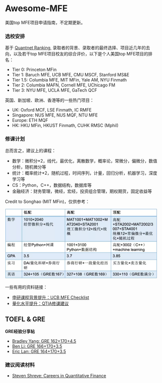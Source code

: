 # Awesome-MFE
 美国top MFE项目申请指南，不定期更新。



### 选校安排

基于 [Quantnet Ranking](https://quantnet.com/mfe-programs-rankings/), 录取者的背景、录取者的最终选择、项目近几年的去向，以及若干top MFE项目校友的综合评价，以下是个人美国top MFE项目的排名：

- Tier 0: Princeton MFin
- Tier 1: Baruch MFE, UCB MFE, CMU MSCF, Stanford MS\&E
- Tier 1.5: Columbia MFE, MIT MFin, Yale AM, NYU Finmath
- Tier 2: Columbia MAFN, Cornell MFE, UChicago FM
- Tier 3: NYU MFE, UCLA MFE, GaTech QCF

英国、新加坡、欧洲、香港等的一些热门项目：

- UK: Oxford MCF, LSE Finmath, IC RMFE
- Singapore: NUS MFE, NUS MQF, NTU MFE
- Europe: ETH MQF
- HK: HKU MFin, HKUST Finmath, CUHK RMSC (Mphil)



### 修课计划

总而言之，建议上的课程：

- 数学：微积分*2，线代，最优化，离散数学，概率论，常微分，偏微分，数值分析，随机微分等
- 统计：概率统计*2，随机过程，时间序列，计量，回归分析，机器学习，深度学习等
- CS：Python，C++，数据结构，数据库等
- 金融经济：财务管理，微经，宏经，投资组合管理，期权期货，固定收益等



Credit to Songhao (MIT MFin)，仅供参考：

<img src="./imgs/course.jpg" width="650">

一些有用的资料链接：

- [申研课程背景提升：UCB MFE Checklist](highlight：宏观经济，计量，C++，数值分析，偏微分方程)
- [量化水平提升：QTIA修课建议](https://mp.weixin.qq.com/s/QLJxe6mqB6g_tmdvmpFJyA)



## TOEFL & GRE

**GRE经验分享帖**

- [Bradley Yang: GRE 162+170+4.5](https://www.zhihu.com/question/499380225/answer/2722956671)
- [Ben Li: GRE 166+170+3.5](https://zhuanlan.zhihu.com/p/448738149)
- [Eric Lan: GRE 164+170+3.5](https://zhuanlan.zhihu.com/p/386356094)



### 建议阅读材料

- [Steven Shreve: Careers in Quantitative Finance](https://apply.mscf.cmu.edu/article/steve-shreve-industry-brief.pdf)

